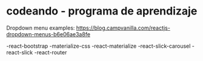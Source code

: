 # codeando - programa de aprendizaje

Dropdown menu examples: https://blog.campvanilla.com/reactjs-dropdown-menus-b6e06ae3a8fe


-react-bootstrap
-materialize-css
-react-materialize
-react-slick-carousel
-react-slick
-react-router

